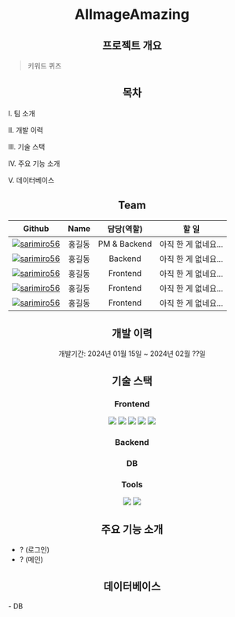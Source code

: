 <!-- 마크다운 작성 시 html 코드와 혼합해서 작성해도 되지만 마크다운 코드와 html코드가 붙지 않게 할 것. -->
<h1 align="center">AIImageAmazing</h1>

<h2 align="center">프로젝트 개요</h2>

>키워드 퀴즈

<h2 align="center">목차</h2>
<p>I. 팀 소개</p>
<p>II. 개발 이력</p>
<p>III. 기술 스택</p>
<p>IV. 주요 기능 소개</p>
<p>V. 데이터베이스</p>


<h2 align="center" id = "I_team">Team</h2>

|                                                 Github                                                         |   Name  |  담당(역할)  |                           할 일                 |
| :------------------------------------------------------------------------------------------------------------: | :-----: | :----------: | :---------------------------------------------: |
|[![sarimiro56](https://github.com/sarimiro56.png?size=150)](https://github.com/sarimiro56 "sarimiro56's GitHub")|  홍길동  | PM & Backend |  아직 한 게 없네요... |
|[![sarimiro56](https://github.com/sarimiro56.png?size=150)](https://github.com/sarimiro56 "sarimiro56's GitHub")|  홍길동  |   Backend   |  아직 한 게 없네요... |
|[![sarimiro56](https://github.com/sarimiro56.png?size=150)](https://github.com/sarimiro56 "sarimiro56's GitHub")|  홍길동  |   Frontend  |  아직 한 게 없네요... |
|[![sarimiro56](https://github.com/sarimiro56.png?size=150)](https://github.com/sarimiro56 "sarimiro56's GitHub")|  홍길동  |   Frontend  |  아직 한 게 없네요... |
|[![sarimiro56](https://github.com/sarimiro56.png?size=150)](https://github.com/sarimiro56 "sarimiro56's GitHub")|  홍길동  |   Frontend  |  아직 한 게 없네요... |


<h2 align="center">개발 이력</h2>
<p align="center">
  개발기간: 2024년 01월 15일 ~ 2024년 02월 ??일
</p>

<h2 align="center">기술 스택</h2>
<h3 align="center"> Frontend </h3>
<p align="center">
  <img src="https://img.shields.io/badge/html5-%23E34F26.svg?style=for-the-badge&logo=html5&logoColor=white">
  <img src="https://img.shields.io/badge/css3-%231572B6.svg?style=for-the-badge&logo=css3&logoColor=white" />
  <img src="https://img.shields.io/badge/javascript-%23323330.svg?style=for-the-badge&logo=javascript&logoColor=%23F7DF1E" />
  <img src="https://img.shields.io/badge/github-%23121011.svg?style=for-the-badge&logo=github&logoColor=white">
  <img src="https://img.shields.io/badge/github-%23121011.svg?style=for-the-badge&logo=github&logoColor=white">
</p>

<h3 align="center"> Backend </h3>

<h3 align="center"> DB </h3>

<h3 align="center"> Tools </h3>
<p align="center">
  <img src="https://img.shields.io/badge/github-%23121011.svg?style=for-the-badge&logo=github&logoColor=white">
  <img src="https://img.shields.io/badge/github-%23121011.svg?style=for-the-badge&logo=github&logoColor=white">
</p>


<h2 align="center">주요 기능 소개</h2>

- ? (로그인)
- ? (메인)

<h2 align="center">데이터베이스</h2>
- DB
